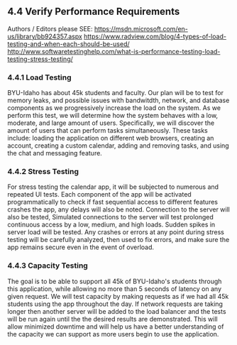 ## 4.4 Verify Performance Requirements

Authors / Editors please SEE: 
https://msdn.microsoft.com/en-us/library/bb924357.aspx
https://www.radview.com/blog/4-types-of-load-testing-and-when-each-should-be-used/
http://www.softwaretestinghelp.com/what-is-performance-testing-load-testing-stress-testing/

### 4.4.1 Load Testing

BYU-Idaho has about 45k students and faculty. Our plan will be to test for memory leaks, and possible issues with bandwitdth, network, and database components as we progressively increase the load on the system. As we perform this test, we will determine how the system behaves with a low, moderate, and large amount of users. Specifically, we will discover the amount of users that can perform tasks simultaneously. These tasks include: loading the application on different web browsers, creating an account, creating a custom calendar, adding and removing tasks, and using the chat and messaging feature. 

### 4.4.2 Stress Testing

For stress testing the calendar app, it will be subjected to numerous and repeated UI tests. Each component of the app will be activated programmatically to check if fast sequential access to different features crashes the app, any delays will also be noted. Connection to the server will also be tested, Simulated connections to the server will test prolonged continuous access by a low, medium, and high loads. Sudden spikes in server load will be tested. Any crashes or errors at any point during stress testing will be carefully analyzed, then used to fix errors, and make sure the app remains secure even in the event of overload.

### 4.4.3 Capacity Testing

The goal is to be able to support all 45k of BYU-Idaho's students through this application, while allowing no more than 5 seconds of latency on any given request. We will test capacity by making requests as if we had all 45k students using the app throughout the day. If network requests are taking longer then another server will be added to the load balancer and the tests will be run again until the the desired results are demonstrated. This will allow minimized downtime and will help us have a better understanding of the capacity we can support as more users begin to use the application.
